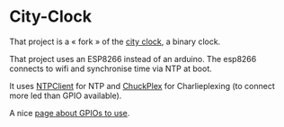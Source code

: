 # City-Clock

That project is a « fork » of the [city clock](https://www.instructables.com/id/The-Binary-Clock-the-City-Clock/), a binary clock.

That project uses an ESP8266 instead of an arduino.
The esp8266 connects to wifi and synchronise time via NTP at boot.

It uses [NTPClient](https://github.com/arduino-libraries/NTPClient) for NTP and
[ChuckPlex](https://github.com/marcuserronius/ChuckPlex) for Charlieplexing  (to connect more led than GPIO available).

A nice [page about GPIOs to use](https://randomnerdtutorials.com/esp8266-pinout-reference-gpios/).

